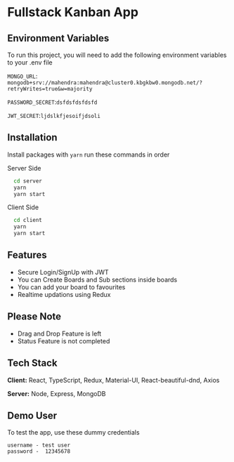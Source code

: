 # Fullstack Kanban App

## Environment Variables

To run this project, you will need to add the following environment variables to your .env file

`MONGO_URL`: `mongodb+srv://mahendra:mahendra@cluster0.kbgkbw0.mongodb.net/?retryWrites=true&w=majority`

`PASSWORD_SECRET`:`dsfdsfdsfdsfd`

`JWT_SECRET`:`ljdslkfjesoifjdsoli`

## Installation

Install packages with `yarn` run these commands in order

Server Side

```bash
  cd server
  yarn
  yarn start
```

Client Side

```bash
  cd client
  yarn
  yarn start
```

## Features

- Secure Login/SignUp with JWT
- You can Create Boards and Sub sections inside boards
- You can add your board to favourites
- Realtime updations using Redux

## Please Note

- Drag and Drop Feature is left
- Status Feature is not completed

## Tech Stack

**Client:** React, TypeScript, Redux, Material-UI, React-beautiful-dnd, Axios

**Server:** Node, Express, MongoDB

## Demo User

To test the app, use these dummy credentials

```
username - test user
password -  12345678
```
